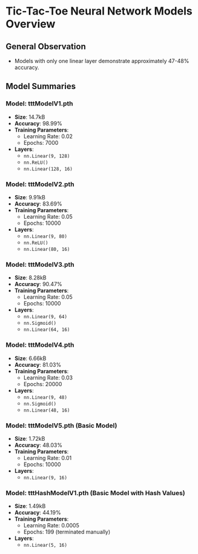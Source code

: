 # Tic-Tac-Toe Neural Network Models Overview

## General Observation
- Models with only one linear layer demonstrate approximately 47-48% accuracy.

## Model Summaries

### Model: tttModelV1.pth
- **Size**: 14.7kB
- **Accuracy**: 98.99%
- **Training Parameters**:
  - Learning Rate: 0.02
  - Epochs: 7000
- **Layers**:
  - `nn.Linear(9, 128)`
  - `nn.ReLU()`
  - `nn.Linear(128, 16)`

### Model: tttModelV2.pth
- **Size**: 9.91kB
- **Accuracy**: 83.69%
- **Training Parameters**:
  - Learning Rate: 0.05
  - Epochs: 10000
- **Layers**:
  - `nn.Linear(9, 80)`
  - `nn.ReLU()`
  - `nn.Linear(80, 16)`

### Model: tttModelV3.pth
- **Size**: 8.28kB
- **Accuracy**: 90.47%
- **Training Parameters**:
  - Learning Rate: 0.05
  - Epochs: 10000
- **Layers**:
  - `nn.Linear(9, 64)`
  - `nn.Sigmoid()`
  - `nn.Linear(64, 16)`

### Model: tttModelV4.pth
- **Size**: 6.66kB
- **Accuracy**: 81.03%
- **Training Parameters**:
  - Learning Rate: 0.03
  - Epochs: 20000
- **Layers**:
  - `nn.Linear(9, 48)`
  - `nn.Sigmoid()`
  - `nn.Linear(48, 16)`

### Model: tttModelV5.pth (Basic Model)
- **Size**: 1.72kB
- **Accuracy**: 48.03%
- **Training Parameters**:
  - Learning Rate: 0.01
  - Epochs: 10000
- **Layers**:
  - `nn.Linear(9, 16)`

### Model: tttHashModelV1.pth (Basic Model with Hash Values)
- **Size**: 1.49kB
- **Accuracy**: 44.19%
- **Training Parameters**:
  - Learning Rate: 0.0005
  - Epochs: 199 (terminated manually)
- **Layers**:
  - `nn.Linear(5, 16)`

